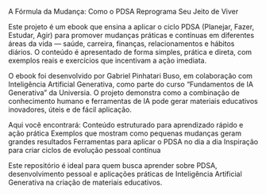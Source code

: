 A Fórmula da Mudança: Como o PDSA Reprograma Seu Jeito de Viver

Este projeto é um ebook que ensina a aplicar o ciclo PDSA (Planejar, Fazer, Estudar, Agir) para promover mudanças práticas e contínuas em diferentes áreas da vida — saúde, carreira, finanças, relacionamentos e hábitos diários. O conteúdo é apresentado de forma simples, prática e direta, com exemplos reais e exercícios que incentivam a ação imediata.

O ebook foi desenvolvido por Gabriel Pinhatari Buso, em colaboração com Inteligência Artificial Generativa, como parte do curso “Fundamentos de IA Generativa” da Universia. O projeto demonstra como a combinação de conhecimento humano e ferramentas de IA pode gerar materiais educativos inovadores, úteis e de fácil aplicação.

Aqui você encontrará: 
Conteúdo estruturado para aprendizado rápido e ação prática
Exemplos que mostram como pequenas mudanças geram grandes resultados
Ferramentas para aplicar o PDSA no dia a dia
Inspiração para criar ciclos de evolução pessoal contínua

Este repositório é ideal para quem busca aprender sobre PDSA, desenvolvimento pessoal e aplicações práticas de Inteligência Artificial Generativa na criação de materiais educativos.
